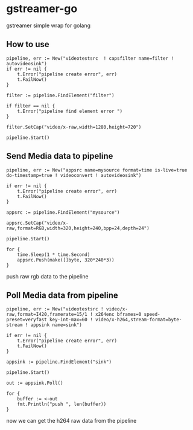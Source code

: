 # gstreamer-go
gstreamer simple wrap for golang



## How to use

```
pipeline, err := New("videotestsrc  ! capsfilter name=filter ! autovideosink")
if err != nil {
    t.Error("pipeline create error", err)
    t.FailNow()
}

filter := pipeline.FindElement("filter")

if filter == nil {
    t.Error("pipeline find element error ")
}

filter.SetCap("video/x-raw,width=1280,height=720")

pipeline.Start()

```


## Send Media data to pipeline

```
pipeline, err := New("appsrc name=mysource format=time is-live=true do-timestamp=true ! videoconvert ! autovideosink")

if err != nil {
    t.Error("pipeline create error", err)
    t.FailNow()
}

appsrc := pipeline.FindElement("mysource")

appsrc.SetCap("video/x-raw,format=RGB,width=320,height=240,bpp=24,depth=24")

pipeline.Start()

for {
    time.Sleep(1 * time.Second)
    appsrc.Push(make([]byte, 320*240*3))
}

```

push raw rgb data to the pipeline


## Poll Media data from pipeline 

```
pipeline, err := New("videotestsrc ! video/x-raw,format=I420,framerate=15/1 ! x264enc bframes=0 speed-preset=veryfast key-int-max=60 ! video/x-h264,stream-format=byte-stream ! appsink name=sink")

if err != nil {
    t.Error("pipeline create error", err)
    t.FailNow()
}

appsink := pipeline.FindElement("sink")

pipeline.Start()

out := appsink.Poll()

for {
    buffer := <-out
    fmt.Println("push ", len(buffer))
}
```

now we can get the h264 raw data from the pipeline 




